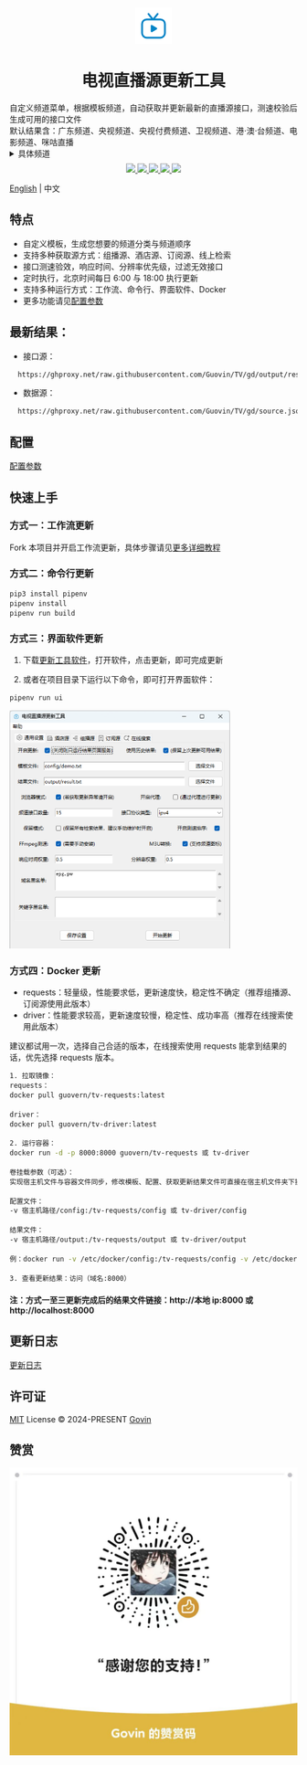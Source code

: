 <div align="center">
  <img src="./static/images/logo.png" alt="logo"/>
  <h1 align="center">电视直播源更新工具</h1>
</div>

<div align="justify">自定义频道菜单，根据模板频道，自动获取并更新最新的直播源接口，测速校验后生成可用的接口文件</div>
<div align="justify">默认结果含：广东频道、央视频道、央视付费频道、卫视频道、港·澳·台频道、电影频道、咪咕直播</div>

<details>
  <summary>具体频道</summary>
  <div>
  广东频道：广东珠江，广东体育，广东新闻，广东卫视，大湾区卫视，广州影视，广州竞赛，江门综合，江门侨乡生活，佛山综合，深圳卫视，汕头综合，汕头经济，汕头文旅，茂名综合，茂名公共
  </div>
  <div>
  📺央视频道：CCTV-1，CCTV-2，CCTV-3，CCTV-4，CCTV-5，CCTV-5+，CCTV-6，CCTV-7，CCTV-8，CCTV-9，CCTV-10，CCTV-11，CCTV-12，CCTV-13，CCTV-14，CCTV-15，CCTV-16，CCTV-17，CETV1，CETV2，CETV4，CETV5
  </div>
  <div>
  央视付费频道：文化精品，央视台球，风云音乐，第一剧场，风云剧场，怀旧剧场，女性时尚，高尔夫网球，风云足球，电视指南，世界地理，兵器科技
  </div>
  <div>
  📡卫视频道：广东卫视，香港卫视，浙江卫视，湖南卫视，北京卫视，湖北卫视，黑龙江卫视，安徽卫视，重庆卫视，东方卫视，东南卫视，甘肃卫视，广西卫视，贵州卫视，海南卫视，河北卫视，河南卫视，吉林卫视，江苏卫视，江西卫视，辽宁卫视，内蒙古卫视，宁夏卫视，青海卫视，山东卫视，山西卫视，陕西卫视，四川卫视，深圳卫视，三沙卫视，天津卫视，西藏卫视，新疆卫视，云南卫视
  </div>
  <div>
  港·澳·台：翡翠台，明珠台，凤凰中文，凤凰资讯，凤凰香港，凤凰卫视，TVBS亚洲，香港卫视，纬来体育，纬来育乐，J2，Viutv，三立台湾，无线新闻，三立新闻，东森综合，东森超视，东森电影，Now剧集，Now华剧，靖天资讯，星卫娱乐，卫视卡式
  </div>
  <div>
  🎬电影频道：CHC家庭影院，CHC动作电影，CHC高清电影，淘剧场，淘娱乐，淘电影，NewTV惊悚悬疑，NewTV动作电影，黑莓电影，纬来电影，靖天映画，靖天戏剧，星卫娱乐，艾尔达娱乐，经典电影，IPTV经典电影，天映经典，无线星河，星空卫视，私人影院，东森电影，龙祥电影，东森洋片，东森超视
  </div>
  <div>咪咕直播：咪咕直播1-45</div>
</details>

<p align="center" style="margin-top: 8px">
  <a href="https://github.com/Guovin/TV/releases/latest">
    <img src="https://img.shields.io/github/v/release/guovin/tv" />
  </a>
  <a href="https://www.python.org/">
    <img src="https://img.shields.io/badge/python-%20%3E%3D%203.8-47c219" />
  </a>
  <a href="https://github.com/Guovin/TV/releases/latest">
    <img src="https://img.shields.io/github/downloads/guovin/tv/total" />
  </a>
  <a href="https://hub.docker.com/repository/docker/guovern/tv-requests">
    <img src="https://img.shields.io/docker/pulls/guovern/tv-requests?label=docker:requests" />
  </a>
   <a href="https://hub.docker.com/repository/docker/guovern/tv-driver">
    <img src="https://img.shields.io/docker/pulls/guovern/tv-driver?label=docker:driver" />
  </a>
</p>

[English](./README_en.md) | 中文

## 特点

- 自定义模板，生成您想要的频道分类与频道顺序
- 支持多种获取源方式：组播源、酒店源、订阅源、线上检索
- 接口测速验效，响应时间、分辨率优先级，过滤无效接口
- 定时执行，北京时间每日 6:00 与 18:00 执行更新
- 支持多种运行方式：工作流、命令行、界面软件、Docker
- 更多功能请见[配置参数](./docs/config.md)

## 最新结果：

- 接口源：

```bash
  https://ghproxy.net/raw.githubusercontent.com/Guovin/TV/gd/output/result.m3u
```

- 数据源：

```bash
  https://ghproxy.net/raw.githubusercontent.com/Guovin/TV/gd/source.json
```

## 配置

[配置参数](./docs/config.md)

## 快速上手

### 方式一：工作流更新

Fork 本项目并开启工作流更新，具体步骤请见[更多详细教程](./docs/tutorial.md)

### 方式二：命令行更新

```python
pip3 install pipenv
pipenv install
pipenv run build
```

### 方式三：界面软件更新

1. 下载[更新工具软件](https://github.com/Guovin/TV/releases)，打开软件，点击更新，即可完成更新

2. 或者在项目目录下运行以下命令，即可打开界面软件：

```python
pipenv run ui
```

![更新工具软件](./docs/images/ui.png '更新工具软件')

### 方式四：Docker 更新

- requests：轻量级，性能要求低，更新速度快，稳定性不确定（推荐组播源、订阅源使用此版本）
- driver：性能要求较高，更新速度较慢，稳定性、成功率高（推荐在线搜索使用此版本）

建议都试用一次，选择自己合适的版本，在线搜索使用 requests 能拿到结果的话，优先选择 requests 版本。

```bash
1. 拉取镜像：
requests：
docker pull guovern/tv-requests:latest

driver：
docker pull guovern/tv-driver:latest

2. 运行容器：
docker run -d -p 8000:8000 guovern/tv-requests 或 tv-driver

卷挂载参数（可选）：
实现宿主机文件与容器文件同步，修改模板、配置、获取更新结果文件可直接在宿主机文件夹下操作

配置文件：
-v 宿主机路径/config:/tv-requests/config 或 tv-driver/config

结果文件：
-v 宿主机路径/output:/tv-requests/output 或 tv-driver/output

例：docker run -v /etc/docker/config:/tv-requests/config -v /etc/docker/output:/tv-requests/output -d -p 8000:8000 guovern/tv-requests

3. 查看更新结果：访问（域名:8000）
```

#### 注：方式一至三更新完成后的结果文件链接：http://本地 ip:8000 或 http://localhost:8000

## 更新日志

[更新日志](./CHANGELOG.md)

## 许可证

[MIT](./LICENSE) License &copy; 2024-PRESENT [Govin](https://github.com/guovin)

## 赞赏

![image](./static/images/appreciate.jpg)

